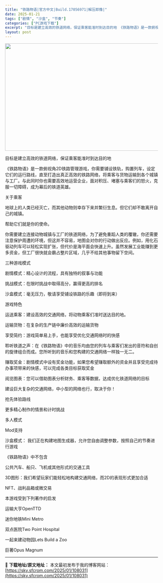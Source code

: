```yaml
---
title: "铁路物语|官方中文|Build.17056971|解压即撸|"
date: 2025-01-21
tags: ["剧情", "沙盒", "节奏"]
categories: ["PC游戏下载"]
excerpt: "目标是建立高效的铁道网络，保证乘客能准时到达目的地 《铁路物语》是一款俯视角2D铁路管理游戏，你需要铺设铁轨，购置列车，设定它们的运行路线，直至打造出真正高效的铁路网络，将乘客与货物运输到各个城镇与工厂。与此同时你也需要高效地运营企业，面对积压、堵塞与乘客们的怒火，克服一切障碍，成为幕后的铁道英雄。&hellip;"
layout: post
---
```


<img class="aligncenter size-full wp-image-108018" src="https://sky.sfcrom.com/wp-content/uploads/2025/01/2025012108051881.webp" alt="" width="616" height="353" />

目标是建立高效的铁道网络，保证乘客能准时到达目的地

《铁路物语》是一款俯视角2D铁路管理游戏，你需要铺设铁轨，购置列车，设定它们的运行路线，直至打造出真正高效的铁路网络，将乘客与货物运输到各个城镇与工厂。与此同时你也需要高效地运营企业，面对积压、堵塞与乘客们的怒火，克服一切障碍，成为幕后的铁道英雄。

关于乘客

地球上的人类已经灭亡，而其他动物则幸存下来并繁衍生息。但它们却不敢离开自己的城镇。

帮助它们就是你的使命。

你需要建立连接动物城镇与工厂的铁道网络，为了避免重蹈人类的覆辙，你还需要注意保护周遭的环境，但这并不容易，地图会对你的行动做出反应。例如，用化石驱动列车可以轻松实现扩张，但代价是海平面会快速上升。虽然发展工业能赚到更多资金，但工厂很快就会霸占整片区域，几乎不给其他事物留下空间。

三种游戏模式

剧情模式：精心设计的流程，具有独特的叙事与功能

挑战模式：在限时挑战中取得高分，赢得更高的排名

沙盒模式：毫无压力，敬请享受铺设铁路的乐趣（即将到来）

游戏特色

运送乘客：建设高效的交通网络，将动物乘客们准时送达目的地。

运输货物：在复杂的生产链中廉价高效的运输货物

享受简约：游戏简单易上手，也能享受优化交通网络时的快感

聆听铁道之声：在《铁路物语》中的音乐均由您的列车与乘客们发出的音符和自创的旋律组合而成。您所听到的音乐和您构建的交通网络一样独一无二。

赚取奖金：剧情模式中设有奖金功能，如果您希望赚取额外的资金并且享受完成待办事项带来的快感，可以完成各类目标获取奖金

阅览图表：您可以借助图表分析财务、乘客等数据，达成优化铁道网络的目标

建设巨大复杂的交通网络，中小型的网络也行，取决于你！

抢先体验路线

更多精心制作的情景和计时挑战

多人模式

Mod支持

沙盒模式： 我们正在构建地图生成器，允许您自由调整参数，按照自己的节奏进行游戏

《铁路物语》中不包含

公共汽车、船只、飞机或其他形式的交通工具

3D图形：我们希望玩家们能轻松地构建交通网络，而2D的表现形式更加合适

NFT、战利品箱或微交易

本游戏受到下列著作的启发

运输大亨OpenTTD

迷你地铁Mini Metro

双点医院Two Point Hospital

一起来建动物园Lets Build a Zoo

巨著Opus Magnum

---
📖 **下载地址/原文地址：** 本文最初发布于我的博客网站：[https://sky.sfcrom.com/2025/01/108031](https://sky.sfcrom.com/2025/01/108031)
